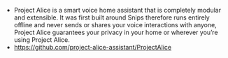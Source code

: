- Project Alice is a smart voice home assistant that is completely modular and extensible. It was first built around Snips therefore runs entirely offline and never sends or shares your voice interactions with anyone, Project Alice guarantees your privacy in your home or wherever you’re using Project Alice.
- https://github.com/project-alice-assistant/ProjectAlice